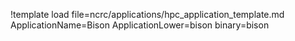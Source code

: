 !template load file=ncrc/applications/hpc_application_template.md ApplicationName=Bison ApplicationLower=bison binary=bison
